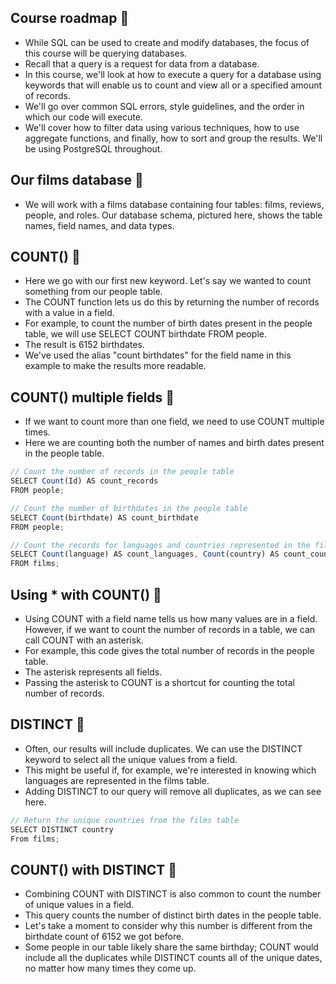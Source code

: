 ## Course roadmap :hibiscus:
- While SQL can be used to create and modify databases, the focus of this course will be querying databases.
- Recall that a query is a request for data from a database.
- In this course, we'll look at how to execute a query for a database using keywords that will enable us to count and view all or a specified amount of records.
- We'll go over common SQL errors, style guidelines, and the order in which our code will execute.
- We'll cover how to filter data using various techniques, how to use aggregate functions, and finally, how to sort and group the results. We'll be using PostgreSQL throughout.

## Our films database :octopus:
- We will work with a films database containing four tables: films, reviews, people, and roles. Our database schema, pictured here, shows the table names, field names, and data types.

## COUNT() :dolphin:
- Here we go with our first new keyword. Let's say we wanted to count something from our people table.
- The COUNT function lets us do this by returning the number of records with a value in a field.
- For example, to count the number of birth dates present in the people table, we will use SELECT COUNT birthdate FROM people.
- The result is 6152 birthdates.
- We've used the alias "count birthdates" for the field name in this example to make the results more readable.

## COUNT() multiple fields :blossom:
- If we want to count more than one field, we need to use COUNT multiple times.
- Here we are counting both the number of names and birth dates present in the people table.
```js
// Count the number of records in the people table
SELECT Count(Id) AS count_records
FROM people;
```
```js
// Count the number of birthdates in the people table
SELECT Count(birthdate) AS count_birthdate
FROM people;
```
```js
// Count the records for languages and countries represented in the films table
SELECT Count(language) AS count_languages, Count(country) AS count_countries
FROM films;
```

## Using * with COUNT() :evergreen_tree:
- Using COUNT with a field name tells us how many values are in a field. However, if we want to count the number of records in a table, we can call COUNT with an asterisk.
- For example, this code gives the total number of records in the people table.
- The asterisk represents all fields.
- Passing the asterisk to COUNT is a shortcut for counting the total number of records.

## DISTINCT :dog:
- Often, our results will include duplicates. We can use the DISTINCT keyword to select all the unique values from a field.
- This might be useful if, for example, we're interested in knowing which languages are represented in the films table.
- Adding DISTINCT to our query will remove all duplicates, as we can see here.
```js
// Return the unique countries from the films table
SELECT DISTINCT country
From films;
```
## COUNT() with DISTINCT :racehorse:
- Combining COUNT with DISTINCT is also common to count the number of unique values in a field.
- This query counts the number of distinct birth dates in the people table.
- Let's take a moment to consider why this number is different from the birthdate count of 6152 we got before.
- Some people in our table likely share the same birthday; COUNT would include all the duplicates while DISTINCT counts all of the unique dates, no matter how many times they come up.
